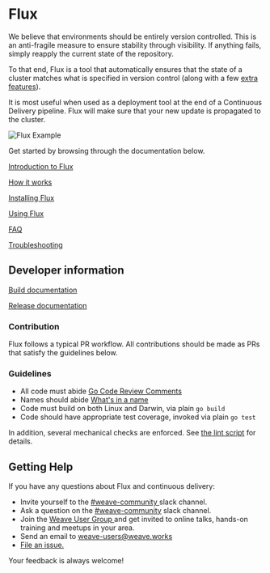 # Flux

We believe that environments should be entirely version controlled. This
is an anti-fragile measure to ensure stability through visibility. If
anything fails, simply reapply the current state of the repository.

To that end, Flux is a tool that automatically ensures that the state of
a cluster matches what is specified in version control (along with a few
[extra features](/site/how-it-works.md)).

It is most useful when used as a deployment tool at the end of a
Continuous Delivery pipeline. Flux will make sure that your new update
is propagated to the cluster.

![Flux Example](https://cloud.githubusercontent.com/assets/8793723/22978790/0d58861a-f38c-11e6-92d4-ce3f869e1ace.gif)

Get started by browsing through the documentation below.

[Introduction to Flux](/site/introduction.md)

[How it works](/site/how-it-works.md)

[Installing Flux](/site/installing.md)

[Using Flux](/site/using.md)

[FAQ](/site/faq.md)

[Troubleshooting](/site/troubleshooting.md)

## Developer information

[Build documentation](/site/building.md)

[Release documentation](/internal_docs/releasing.md)

### Contribution

Flux follows a typical PR workflow.
All contributions should be made as PRs that satisfy the guidelines below.

### Guidelines

- All code must abide [Go Code Review Comments](https://github.com/golang/go/wiki/CodeReviewComments)
- Names should abide [What's in a name](https://talks.golang.org/2014/names.slide#1)
- Code must build on both Linux and Darwin, via plain `go build`
- Code should have appropriate test coverage, invoked via plain `go test`

In addition, several mechanical checks are enforced.
See [the lint script](/lint) for details.

## <a name="help"></a>Getting Help

If you have any questions about Flux and continuous delivery:

- Invite yourself to the <a href="https://weaveworks.github.io/community-slack/" target="_blank"> #weave-community </a> slack channel.
- Ask a question on the <a href="https://weave-community.slack.com/messages/general/"> #weave-community</a> slack channel.
- Join the <a href="https://www.meetup.com/pro/Weave/"> Weave User Group </a> and get invited to online talks, hands-on training and meetups in your area.
- Send an email to <a href="mailto:weave-users@weave.works">weave-users@weave.works</a>
- <a href="https://github.com/weaveworks/flux/issues/new">File an issue.</a>

Your feedback is always welcome!
